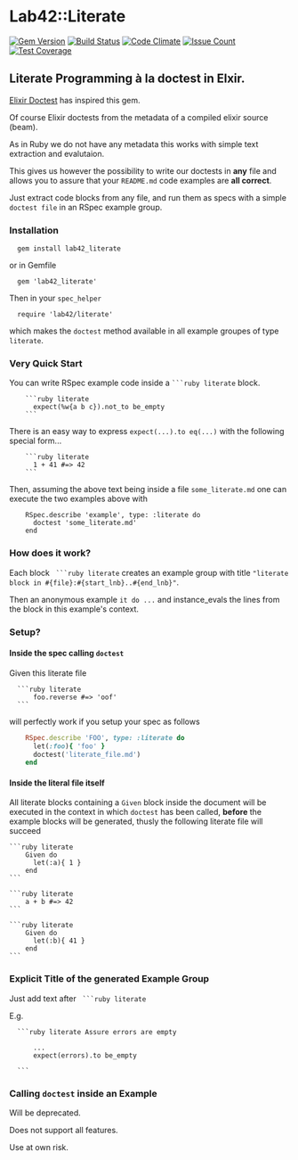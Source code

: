 
# Lab42::Literate

[![Gem Version](https://badge.fury.io/rb/lab42_literate.svg)](http://badge.fury.io/rb/lab42_literate)
[![Build Status](https://travis-ci.org/RobertDober/lab42_literate.svg?branch=master)](https://travis-ci.org/RobertDober/lab42_literate)
[![Code Climate](https://codeclimate.com/github/RobertDober/lab42_literate/badges/gpa.svg)](https://codeclimate.com/github/RobertDober/lab42_literate)
[![Issue Count](https://codeclimate.com/github/RobertDober/lab42_literate/badges/issue_count.svg)](https://codeclimate.com/github/RobertDober/lab42_literate)
[![Test Coverage](https://codeclimate.com/github/RobertDober/lab42_literate/badges/coverage.svg)](https://codeclimate.com/github/RobertDober/lab42_literate)

## Literate Programming à la doctest in Elxir.

[Elixir Doctest](https://elixir-lang.org/getting-started/mix-otp/docs-tests-and-with.html#doctests)  has inspired this gem.

Of course Elixir doctests from the metadata of a compiled elixir source (beam).

As in Ruby we do not have any metadata this works with simple text extraction and evalutaion.

This gives us however the possibility to write our doctests in **any** file and allows you
to assure that your `README.md` code examples are **all correct**.


Just extract code blocks from any file, and run them as specs with a simple `doctest file` in an RSpec example group.

### Installation

      gem install lab42_literate

or in Gemfile

      gem 'lab42_literate'

Then in your `spec_helper`

      require 'lab42/literate'

which makes the `doctest` method available in all example groupes of type `literate`.

### Very Quick Start

You can write RSpec example code inside a ` ```ruby literate ` block.

        ```ruby literate
          expect(%w{a b c}).not_to be_empty
        ```

There is an easy way to express `expect(...).to eq(...)` with the following special form...

        ```ruby literate
          1 + 41 #=> 42
        ```

Then, assuming the above text being inside a file `some_literate.md` one can execute the two examples above
with

        RSpec.describe 'example', type: :literate do
          doctest 'some_literate.md'
        end


### How does it work?

Each block ` ```ruby literate`  creates an example group with title `"literate block in #{file}:#{start_lnb}..#{end_lnb}"`.

Then an anonymous example `it do ...` 
and instance_evals the lines from the block in this example's context.


### Setup?


#### Inside the spec calling `doctest`


Given this literate file

      ```ruby literate
          foo.reverse #=> 'oof'
      ```

will perfectly work if you setup your spec as follows

```ruby
    RSpec.describe 'FOO', type: :literate do
      let(:foo){ 'foo' }
      doctest('literate_file.md')
    end
```


#### Inside the literal file itself

All literate blocks containing a  `Given` block inside the document will be
executed in the context in which `doctest` has been called, **before** the
example blocks will be generated, thusly the following literate file will
succeed

    ```ruby literate
        Given do
          let(:a){ 1 }
        end
    ```
    
    ```ruby literate
        a + b #=> 42
    ```

    ```ruby literate
        Given do
          let(:b){ 41 }
        end
    ```



### Explicit Title of the generated Example Group

Just add text  after ` ```ruby literate`

E.g.

      ```ruby literate Assure errors are empty

          ...
          expect(errors).to be_empty
          
      ```

### Calling `doctest` inside an Example

Will be deprecated.

Does not support all features.

Use at own risk.
